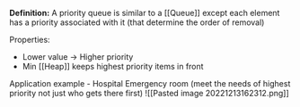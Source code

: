 **Definition:** A priority queue is similar to a [[Queue]] except each element has a priority associated with it (that determine the order of removal)

Properties:
- Lower value → Higher priority
- Min [[Heap]] keeps highest priority items in front

Application example - Hospital Emergency room (meet the needs of highest priority not just who gets there first)
![[Pasted image 20221213162312.png]]